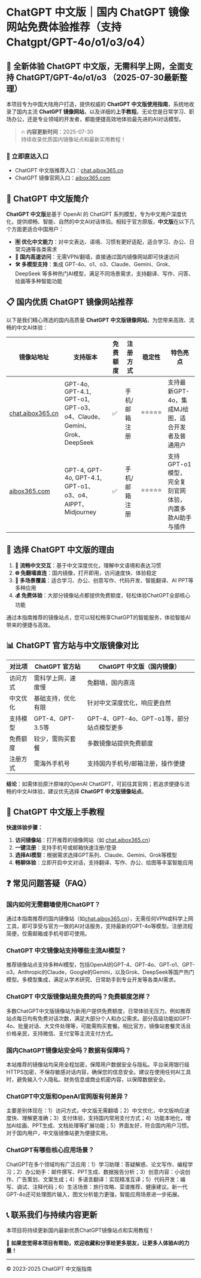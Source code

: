 # ChatGPT 中文版｜国内 ChatGPT 镜像网站免费体验推荐（支持 Chatgpt/GPT-4o/o1/o3/o4）

## 📢 全新体验 ChatGPT 中文版，无需科学上网，全面支持 ChatGPT/GPT-4o/o1/o3  （2025-07-30最新整理）

本项目专为中国大陆用户打造，提供权威的 **ChatGPT 中文版使用指南**，系统地收录了国内主流 **ChatGPT 镜像网站**，以及详细的**上手教程**。无论您是日常学习、职场办公，还是专业领域的开发者，都能便捷高效地体验最先进的AI对话模型。

> 🔥 **内容更新时间**：2025-07-30  
> 持续收录优质国内镜像站点和最新实用教程！

### 🚀 立即直达入口

- ChatGPT 中文版推荐入口：[chat.aibox365.cn](https://chat.aibox365.cn)
- ChatGPT 镜像官网入口：[aibox365.com](https://aibox365.com)

## 🤔 ChatGPT 中文版简介

**ChatGPT 中文版**是基于 OpenAI 的 ChatGPT 系列模型，专为中文用户深度优化，提供顺畅、智能、自然的中文AI对话体验。相较于官方原版，**中文版**在以下几个方面更适合中国用户：

- **🈶 优化中文能力**：对中文表达、语境、习惯有更好适配，适合学习、办公、日常沟通等各类需求
- **🚀 国内高速访问**：无需VPN/翻墙，直接通过国内镜像网站即可快速访问
- **🛠️ 多模型支持**：集成 GPT-4o、o1、o3、Claude、Gemini、Grok、DeepSeek 等多种热门AI模型，满足不同场景需求，支持翻译、写作、问答、绘画等多种智能功能

## 📋 国内优质 ChatGPT 镜像网站推荐

以下是我们精心筛选的国内高质量 **ChatGPT 中文版镜像网站**，为您带来高效、流畅的中文AI体验：

| 镜像站地址 | 支持版本 | 免费额度 | 注册方式 | 稳定性 | 特色亮点 |
|------------|----------|----------|----------|--------|----------|
| [chat.aibox365.cn](https://chat.aibox365.cn) | GPT-4o, GPT-4.1, GPT-o1, GPT-o3、o4、Claude、Gemini、Grok、DeepSeek | ✅ | 手机/邮箱注册 | ⭐⭐⭐⭐⭐ | 支持最新GPT-4o，集成MJ绘图，适合开发者及普通用户 |
| [aibox365.com](https://aibox365.com) | GPT-4, GPT-4o, GPT-4.1, GPT-o1、o3、o4、AIPPT、Midjourney | ✅ | 手机/邮箱注册 | ⭐⭐⭐⭐⭐ | 支持GPT-o1模型，完全复刻官网体验，内置多款AI助手与插件 |

## 🌟 选择 ChatGPT 中文版的理由

1. **📝 流畅中文交互**：基于中文深度优化，理解中文语境和表达习惯
2. **🌐 免翻墙直连**：国内镜像，打开即用，访问速度快、体验稳定
3. **🎯 多场景覆盖**：适合学习、办公、创意写作、代码开发、智能翻译、AI PPT等多种应用
4. **💰 免费体验**：大部分镜像站点都提供免费额度，轻松体验ChatGPT全部核心功能

通过本指南推荐的镜像站点，您可以轻松畅享ChatGPT的智能服务，体验智能AI带来的便捷与高效。

## 📊 ChatGPT 官方站与中文版镜像对比

| 对比项 | ChatGPT 官方站 | ChatGPT 中文版（国内镜像） |
|--------|---------------|----------------------------|
| 访问方式 | 需科学上网，速度慢 | 免翻墙，国内直连 |
| 中文优化 | 基础支持，优化有限 | 针对中文深度优化，响应更自然 |
| 支持模型 | GPT-4、GPT-3.5等 | GPT-4、GPT-4o、GPT-o1等，部分站点模型更多 |
| 免费额度 | 较少，需购买套餐 | 多数镜像站提供免费额度 |
| 注册方式 | 需海外手机号 | 支持国内手机号/邮箱注册，操作便捷 |

**结论**：如需体验原汁原味的OpenAI ChatGPT，可前往其官网；若追求便捷与流畅的中文AI体验，建议优先选择 **ChatGPT 中文版镜像站点**。

## 📝 ChatGPT 中文版上手教程

**快速体验步骤：**

1. **访问镜像站**：打开推荐的镜像网站（如 [chat.aibox365.cn](https://chat.aibox365.cn)）
2. **一键注册**：支持手机号或邮箱快速注册/登录
3. **选择AI模型**：根据需求选择GPT系列、Claude、Gemini、Grok等模型
4. **畅聊体验**：立即开启中文对话，支持翻译、写作、办公、绘图等丰富智能应用

## ❓ 常见问题答疑（FAQ）

### 国内如何无需翻墙使用ChatGPT？

通过本指南推荐的国内镜像站（如[chat.aibox365.cn](https://chat.aibox365.cn)），无需任何VPN或科学上网工具，即可享受与官方一致的AI对话服务，支持最新的GPT-4o等模型。注册流程简便，仅需邮箱或手机号即可使用。

### ChatGPT 中文镜像站支持哪些主流AI模型？

推荐镜像站点支持多种AI模型，包括OpenAI的GPT-4、GPT-4o、GPT-o1、GPT-o3，Anthropic的Claude，Google的Gemini，以及Grok、DeepSeek等国产热门模型。多模型集成，满足从学术研究、日常助手到专业开发等各类AI需求。

### ChatGPT 中文版镜像站是免费的吗？免费额度怎样？

多数ChatGPT中文版镜像站为新用户提供免费额度，日常体验无压力。例如推荐站点每日均有免费对话次数，满足大部分个人和办公需求。部分高级功能如GPT-4o、批量对话、大文件处理等，可能需购买套餐。相比官方，镜像站套餐灵活且价格亲民，支持微信、支付宝等主流支付方式。

### 国内ChatGPT镜像站安全吗？数据有保障吗？

本站推荐的镜像站均采用全程加密，保障用户数据安全与隐私。平台采用银行级HTTPS加密，不保存敏感对话内容，确保您的信息安全。建议在使用任何AI工具时，避免输入个人隐私、财务信息或商业机密内容，以保障数据安全。

### ChatGPT中文版和OpenAI官网版有何差异？

主要差别体现在：1）访问方式，中文版无需翻墙；2）中文优化，中文版响应速度快、理解更准确；3）支付体验，支持国内常用支付方式；4）功能本地化，增加AI绘画、PPT生成、文档处理等扩展功能；5）界面友好，符合国内用户习惯。对于国内用户，中文版镜像站更为便捷实用。

### ChatGPT有哪些核心应用场景？

ChatGPT在多个领域均有广泛应用：1）学习助理：答疑解惑、论文写作、编程学习；2）办公助手：邮件撰写、PPT生成、数据报告分析；3）创意内容：小说创作、广告策划、文案生成；4）多语言翻译：实现精准互译；5）代码开发：编写、调试、注释代码；6）生活场景：旅行攻略、菜谱推荐、健康建议。新一代GPT-4o还可处理图片输入，图文分析能力更强，智能应用场景进一步拓展。

## 📞 联系我们与持续内容更新

本项目将持续更新国内最新优质ChatGPT镜像站点和实用教程！

🌟 **如果您觉得本项目有帮助，欢迎收藏和分享给更多朋友，让更多人体验AI的力量！**

---

© 2023-2025 ChatGPT 中文版指南
